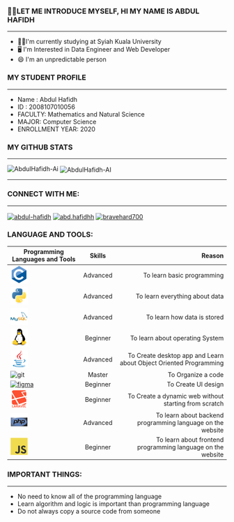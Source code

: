 ### 👨‍🔬LET ME INTRODUCE MYSELF, HI MY NAME IS ABDUL HAFIDH
<hr>
<ul>
<li>  👨‍🎓I'm currently studying at Syiah Kuala University
<li>  🖥️ I'm Interested in Data Engineer and Web Developer
<li>  😄 I'm an unpredictable person
</ul>

### MY STUDENT PROFILE
<hr>
<ul> 
<li> Name : Abdul Hafidh
<li> ID  : 2008107010056
<li> FACULTY: Mathematics and Natural Science
<li> MAJOR: Computer Science
<li> ENROLLMENT YEAR: 2020 
</ul>

### MY GITHUB STATS
<hr>
<p><img align="left" src="https://github-readme-stats.vercel.app/api/top-langs?username=AbdulHafidh-AI&show_icons=true&locale=en&layout=compact&theme=dracula" alt="AbdulHafidh-Ai" /></p>
<p>&nbsp;<img align="center" src="https://github-readme-stats.vercel.app/api?username=AbdulHafidh-AI&show_icons=true&locale=en&theme=synthwave" alt="AbdulHafidh-AI" /></p>
<hr>

<h3 align="left"><b>CONNECT WITH ME:</b></h3>
<hr>
<p align="left">
<a href="https://linkedin.com/in/abdul-hafidh" target="blank"><img align="center" src="https://raw.githubusercontent.com/rahuldkjain/github-profile-readme-generator/master/src/images/icons/Social/linked-in-alt.svg" alt="abdul-hafidh" height="30" width="40" /></a>
<a href="https://instagram.com/abd.hafidhh" target="blank"><img align="center" src="https://raw.githubusercontent.com/rahuldkjain/github-profile-readme-generator/master/src/images/icons/Social/instagram.svg" alt="abd.hafidhh" height="30" width="40" /></a>
<a href="https://discord.gg/bravehard700" target="blank"><img align="center" src="https://raw.githubusercontent.com/rahuldkjain/github-profile-readme-generator/master/src/images/icons/Social/discord.svg" alt="bravehard700" height="30" width="40" /></a>
</p>

<h3 align="left"><b>LANGUAGE AND TOOLS:</b></h3>


| Programming Languages and Tools        | Skills           | Reason  |
| ------------- |:-------------:| -----:|
| <img src="https://raw.githubusercontent.com/devicons/devicon/master/icons/c/c-original.svg" alt="c" width="40" height="40"/>     | Advanced | To learn basic programming|
| <img src="https://raw.githubusercontent.com/devicons/devicon/master/icons/python/python-original.svg" alt="python" width="40" height="40"/>      | Advanced |   To learn everything about data |
| <img src="https://raw.githubusercontent.com/devicons/devicon/master/icons/mysql/mysql-original-wordmark.svg" alt="mysql" width="40" height="40"/> | Advanced | To learn how data is stored |
| <img src="https://raw.githubusercontent.com/devicons/devicon/master/icons/linux/linux-original.svg" alt="linux" width="40" height="40"/> | Beginner | To learn about operating System |
|    <img src="https://raw.githubusercontent.com/devicons/devicon/master/icons/java/java-original.svg" alt="java" width="40" height="40">     |     Advanced           |     To Create desktop app and Learn about Object Oriented Programming  |
|    <img src="https://www.vectorlogo.zone/logos/git-scm/git-scm-icon.svg" alt="git" width="40" height="40"/>           |        Master        | To Organize a code|
|   <a href="https://www.figma.com/" target="_blank"> <img src="https://www.vectorlogo.zone/logos/figma/figma-icon.svg" alt="figma" width="40" height="40"/>    |   Beginner  | To Create UI design    |
|   <img src="https://raw.githubusercontent.com/devicons/devicon/master/icons/laravel/laravel-plain-wordmark.svg" alt="laravel" width="40" height="40"/>      |  Beginner     | To Create a dynamic web without starting from scratch|
|    <img src="https://raw.githubusercontent.com/devicons/devicon/master/icons/php/php-original.svg" alt="php" width="40" height="40"/>        |   Advanced           |      To learn about backend programming language on the website   |
|   <img src="https://raw.githubusercontent.com/devicons/devicon/master/icons/javascript/javascript-original.svg" alt="javascript" width="40" height="40"/>          |      Beginner       |  To learn about frontend programming language on the website           |


  
### IMPORTANT THINGS:
<hr>
<ul>
  <li>No need to know all of the programming language </li>
  <li>Learn algorithm and logic is important than programming language </li>
  <li>Do not always copy a source code from someone </li>
</ul>
